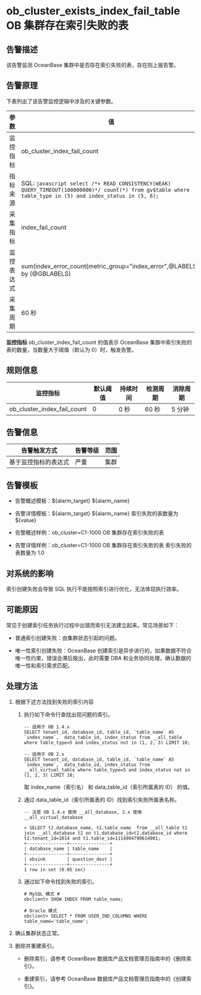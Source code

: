 ob_cluster_exists_index_fail_table OB 集群存在索引失败的表 
=====================================================================



**告警描述** 
-----------------------------

该告警监测 OceanBase 集群中是否存在索引失败的表，存在则上报告警。

告警原理 
-------------------------

下表列出了该告警监控逻辑中涉及的关键参数。


|  参数   |                                                                                                    值                                                                                                     |
|-------|----------------------------------------------------------------------------------------------------------------------------------------------------------------------------------------------------------|
| 监控指标  | ob_cluster_index_fail_count                                                                                                                                                                              |
| 指标来源  | SQL:  ```javascript select /*+ READ_CONSISTENCY(WEAK) QUERY_TIMEOUT(100000000)*/ count(*) from gv$table where table_type in (5) and index_status in (5, 6); ```  |
| 采集指标  | index_fail_count                                                                                                                                                                                         |
| 监控表达式 | sum(index_error_count{metric_group="index_error",@LABELS}) by (@GBLABELS)                                                                                                                                |
| 采集周期  | 60 秒                                                                                                                                                                                                     |



**监控指标** ob_cluster_index_fail_count 的值表示 OceanBase 集群中索引失败的表的数量，当数量大于阈值（默认为 0）时，触发告警。

规则信息 
-------------------------



|            监控指标             | 默认阈值 | 持续时间 | 检测周期 | 消除周期 |
|-----------------------------|------|------|------|------|
| ob_cluster_index_fail_count | 0    | 0 秒  | 60 秒 | 5 分钟 |



告警信息 
-------------------------



|   告警触发方式   | 告警等级 | 范围 |
|------------|------|----|
| 基于监控指标的表达式 | 严重   | 集群 |



告警模板 
-------------------------

* 告警概述模板：${alarm_target} ${alarm_name}

  

* 告警详情模板：${alarm_target} ${alarm_name} 索引失败的表数量为 ${value}

  

* 告警概述样例：ob_cluster=C1-1000 OB 集群存在索引失败的表

  

* 告警详情样例：ob_cluster=C1-1000 OB 集群存在索引失败的表 索引失败的表数量为 1.0

  




对系统的影响 
---------------------------

索引创建失败会导致 SQL 执行不能按照索引进行优化，无法体现执行效率。

可能原因 
-------------------------

常见于创建索引任务执行过程中出错而索引无法建立起来。常见场景如下：

* 普通索引创建失败：由集群状态引起的问题。

  

* 唯一性索引创建失败：OceanBase 创建索引是异步进行的，如果数据不符合唯一性约束，错误会滞后报出，此时需要 DBA 和业务协同处理，确认数据的唯一性和索引需求匹配。

  




处理方法 
-------------------------

1. 根据下述方法找到失败的索引内容

   1. 执行如下命令行查找出现问题的索引。

      ```unknow
      -- 适用于 OB 1.4.x
      SELECT tenant_id, database_id, table_id, `table_name` AS `index_name`,  data_table_id, index_status from __all_table where table_type=5 and index_status not in (1, 2, 3) LIMIT 10;
      
      -- 适用于 OB 2.x
      SELECT tenant_id, database_id, table_id, `table_name` AS `index_name`,  data_table_id, index_status from __all_virtual_table where table_type=5 and index_status not in (1, 2, 3) LIMIT 10;
      ```

      

      取 index_name（索引名） 和 data_table_id（索引所属表的 ID） 的值。
      
   
   2. 通过 data_table_id（索引所属表的 ID）找到索引失败所属表名称。

      ```unknow
      -- 注意 OB 1.4.x 使用 __all_database, 2.x 使用 __all_virtual_database
      
      > SELECT t2.database_name, t1.table_name  from __all_table t1 join __all_database t2 on t1.database_id=t2.database_id where t2.tenant_id=1014 and t1.table_id=1114904790614901;
      +---------------+---------------+
      | database_name | table_name    |
      +---------------+---------------+
      | obsink        | question_dest |
      +---------------+---------------+
      1 row in set (0.05 sec)
      ```

      
   
   3. 通过如下命令找到失败的索引。

      ```unknow
      # MySQL 模式 #
      obclient> SHOW INDEX FROM table_name;
      
      # Oracle 模式
      obclient> SELECT * FROM USER_IND_COLUMNS WHERE table_name='table_name';
      ```

      
   

   

2. 确认集群状态正常。

   

3. 删除并重建索引。

   * 删除索引，请参考 OceanBase 数据库产品文档管理员指南中的《删除索引》。
   
   * 重建索引，请参考 OceanBase 数据库产品文档管理员指南中的《创建索引》。

     
   

   



